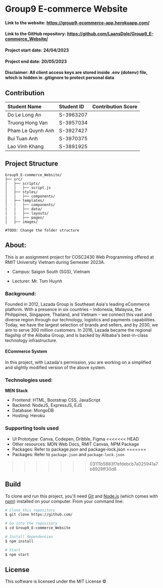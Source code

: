# Group9 E-commerce Website

#### Link to the website: https://group9-ecommerce-app.herokuapp.com/
#### Link to the GitHub repository: https://github.com/LaansDole/Group9_E-commerce_Website/

#### Project start date: 24/04/2023
#### Project end date: 20/05/2023
#### Disclaimer: All client access keys are stored inside .env (dotenv) file, which is hidden in .gitignore to protect personal data

## Contribution

| Student Name      | Student ID | Contribution Score |
| :---------------- | :--------- | :----------------: |
| Do Le Long An     | S-3963207  |                    |
| Truong Hong Van   | S-3957034  |                    |
| Pham Le Quynh Anh | S-3927427  |                    |
| Bui Tuan Anh      | S-3970375  |                    |
| Lao Vinh Khang    | S-3891925  |                    |

## Project Structure

```
Group9_E-commerce_Website/
├── src/
|   ├── scripts/
│   |   ├── script.js
|   ├── styles/
│   |   ├── components/
|   ├── templates/
│   |   ├── components/
|   |   ├── data/
|   |   ├── layouts/
|   |   ├── pages/
|   ├── images/

#TODO: Change the folder structure

```


## About:
This is an assignment project for COSC2430 Web Programming offered at RMIT University Vietnam during Semester 2023A.

- Campus: Saigon South (SGS), Vietnam

- Lecturer: Mr. Tom Huynh

### Background: 
Founded in 2012, Lazada Group is Southeast Asia's leading eCommerce platform. With a presence in six countries – Indonesia, Malaysia, the Philippines, Singapore, Thailand, and Vietnam – we connect this vast and diverse region through our technology, logistics and payments capabilities. Today, we have the largest selection of brands and sellers, and by 2030, we aim to serve 300 million customers. In 2016, Lazada became the regional flagship of the Alibaba Group, and is backed by Alibaba's best-in-class technology infrastructure.

#### ECommerce System

In this project, with Lazada's permission, you are working on a simplified and slightly modified version of the above system.

### Technologies used:

**MEN Stack**
- Frontend: HTML, Bootstrap CSS, JavaScript
- Backend: NodeJS, ExpressJS, EJS
- Database: MongoDB
- Hosting: Heroku

### Supporting tools used

- UI Prototype: Canva, Codepen, Dribble, Figma
<<<<<<< HEAD
- Other resources: MDN Web Docs, RMIT Canvas, NPM Package
- Packages: Refer to package.json and package-lock.json
=======
- Packages: Refer to `package.json` and `package-lock.json`
>>>>>>> 03111b5883f7efdebcb7a025941a7b8928ff30d8

## Build

To clone and run this project, you'll need [Git](https://git-scm.com) and [Node.js](https://nodejs.org/en/download/) (which comes with [npm](https://npmjs.com)) installed on your computer. From your command line:

```bash
# Clone this repository
$ git clone https://github.com/

# Go into the repository
$ cd Group9_E-commerce_Website

# Install dependencies
$ npm install

# Start
$ npm start
```

## License

This software is licensed under the MIT License ©

